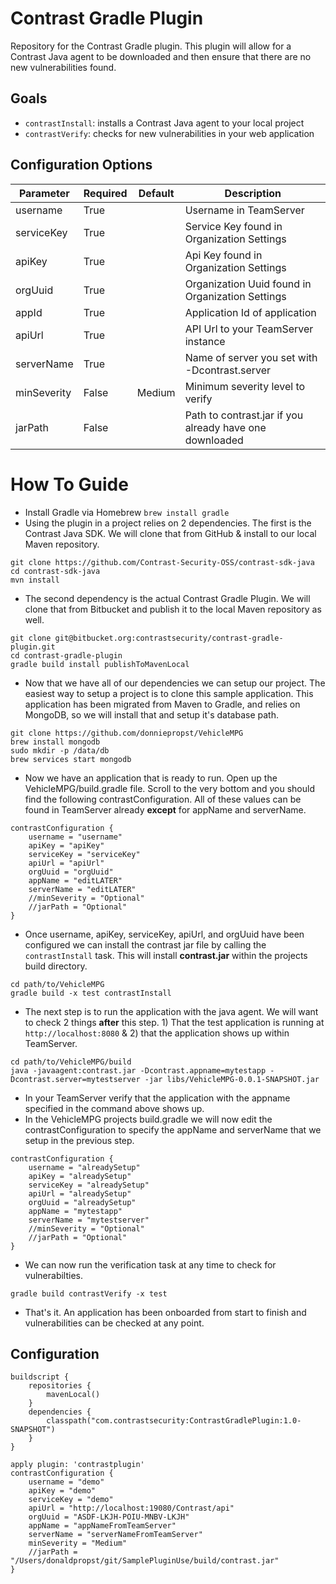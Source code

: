 # Contrast Gradle Plugin

Repository for the Contrast Gradle plugin. This plugin will allow for a Contrast Java agent to be downloaded and then ensure that there are no new vulnerabilities found.

## Goals

* `contrastInstall`: installs a Contrast Java agent to your local project
* `contrastVerify`: checks for new vulnerabilities in your web application

## Configuration Options

| Parameter   | Required | Default | Description                                             |
|-------------|----------|---------|---------------------------------------------------------|
| username    | True     |         | Username in TeamServer                                  |
| serviceKey  | True     |         | Service Key found in Organization Settings              |
| apiKey      | True     |         | Api Key found in Organization Settings                  |
| orgUuid     | True     |         | Organization Uuid found in Organization Settings        |
| appId       | True     |         | Application Id of application                           |
| apiUrl      | True     |         | API Url to your TeamServer instance                     |
| serverName  | True     |         | Name of server you set with -Dcontrast.server           |
| minSeverity | False    | Medium  | Minimum severity level to verify                        |
| jarPath     | False    |         | Path to contrast.jar if you already have one downloaded |

# How To Guide
* Install Gradle via Homebrew ```brew install gradle ```
* Using the plugin in a project relies on 2 dependencies. The first is the Contrast Java SDK.  We will clone that from GitHub & install to our local Maven repository.
```
git clone https://github.com/Contrast-Security-OSS/contrast-sdk-java
cd contrast-sdk-java
mvn install
```
* The second dependency is the actual Contrast Gradle Plugin.  We will clone that from Bitbucket and publish it to the local Maven repository as well.
```
git clone git@bitbucket.org:contrastsecurity/contrast-gradle-plugin.git
cd contrast-gradle-plugin
gradle build install publishToMavenLocal
```

* Now that we have all of our dependencies we can setup our project.  The easiest way to setup a project is to clone this sample application.  This application has been migrated from Maven to Gradle, and relies on MongoDB, so we will install that and setup it's database path.
```
git clone https://github.com/donniepropst/VehicleMPG
brew install mongodb
sudo mkdir -p /data/db
brew services start mongodb
```

* Now we have an application that is ready to run.  Open up the VehicleMPG/build.gradle file.  Scroll to the very bottom and you should find the following contrastConfiguration. All of these values can be found in TeamServer already **except** for appName and serverName.
```
contrastConfiguration {
    username = "username"
    apiKey = "apiKey"
    serviceKey = "serviceKey"
    apiUrl = "apiUrl"
    orgUuid = "orgUuid"
    appName = "editLATER"
    serverName = "editLATER"
    //minSeverity = "Optional"
    //jarPath = "Optional"
}
```
* Once username, apiKey, serviceKey, apiUrl, and orgUuid have been configured we can install the contrast jar file by calling the `contrastInstall` task. This will install **contrast.jar** within the projects build directory.
```
cd path/to/VehicleMPG
gradle build -x test contrastInstall
```

* The next step is to run the application with the java agent.  We will want to check 2 things **after** this step. 1) That the test application is running at `http://localhost:8080` & 2) that the application shows up within TeamServer.
```
cd path/to/VehicleMPG/build
java -javaagent:contrast.jar -Dcontrast.appname=mytestapp -Dcontrast.server=mytestserver -jar libs/VehicleMPG-0.0.1-SNAPSHOT.jar
```
* In your TeamServer verify that the application with the appname specified in the command above shows up.
* In the VehicleMPG projects build.gradle we will now edit the contrastConfiguration to specify the appName and serverName that we setup in the previous step.
```
contrastConfiguration {
    username = "alreadySetup"
    apiKey = "alreadySetup"
    serviceKey = "alreadySetup"
    apiUrl = "alreadySetup"
    orgUuid = "alreadySetup"
    appName = "mytestapp"
    serverName = "mytestserver"
    //minSeverity = "Optional"
    //jarPath = "Optional"
}
```
*  We can now run the verification task at any time to check for vulnerabilties.
```
gradle build contrastVerify -x test
```
* That's it. An application has been onboarded from start to finish and vulnerabilities can be checked at any point.

## Configuration
```
buildscript {
    repositories {
        mavenLocal()
    }
    dependencies {
        classpath("com.contrastsecurity:ContrastGradlePlugin:1.0-SNAPSHOT")
    }
}

apply plugin: 'contrastplugin'
contrastConfiguration {
    username = "demo"
    apiKey = "demo"
    serviceKey = "demo"
    apiUrl = "http://localhost:19080/Contrast/api"
    orgUuid = "ASDF-LKJH-POIU-MNBV-LKJH"
    appName = "appNameFromTeamServer"
    serverName = "serverNameFromTeamServer"
    minSeverity = "Medium"
    //jarPath = "/Users/donaldpropst/git/SamplePluginUse/build/contrast.jar"
}

```


